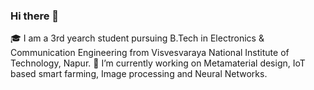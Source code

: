 ### Hi there 👋

🎓 I am a 3rd yearch student pursuing B.Tech in Electronics & Communication Engineering from Visvesvaraya National Institute of Technology, Napur.
🔭 I’m currently working on Metamaterial design, IoT based smart farming, Image processing and Neural Networks.


<!--
**gunjan2617/gunjan2617** is a ✨ _special_ ✨ repository because its `README.md` (this file) appears on your GitHub profile.

Here are some ideas to get you started:

- 
- 🌱 I’m currently learning Image Processing
- 👯 I’m looking to collaborate on ...
- 🤔 I’m looking for help with ...
- 💬 Ask me about ...
- 📫 How to reach me: ...
- 😄 Pronouns: ...
- ⚡ Fun fact: ...
-->

